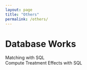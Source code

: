 ```yaml
---
layout: page
title: "Others"
permalink: /others/
---
```


Database Works
====
<div class="container_expanding">
    <span class="toggle-text"> Matching with SQL </span>
    <div class="content" style="display:none;">
        <div>
            {% capture my_include %}{% include blank.md %}{% endcapture %}
            {{ my_include | markdownify }}
        </div>
    </div>
</div>
<div class="container_expanding">
    <span class="toggle-text"> Compute Treatment Effects with SQL </span>
    <div class="content" style="display:none;">
        <div>
            {% capture my_include %}{% include blank.md %}{% endcapture %}
            {{ my_include | markdownify }}
        </div>
    </div>
</div>
